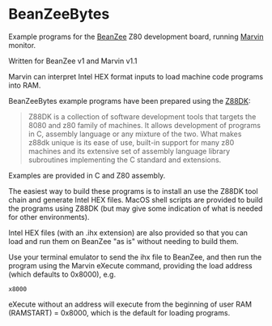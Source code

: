 # BeanZeeBytes
Example programs for the [BeanZee](https://github.com/PainfulDiodes/BeanZee) Z80 development board, running [Marvin](https://github.com/PainfulDiodes/marvin) monitor.

Written for BeanZee v1 and Marvin v1.1

Marvin can interpret Intel HEX format inputs to load machine code programs into RAM. 

BeanZeeBytes example programs have been prepared using the [Z88DK](https://github.com/z88dk/z88dk):

> Z88DK is a collection of software development tools that targets the 8080 and z80 family of machines. It allows development of programs in C, assembly language or any mixture of the two. What makes z88dk unique is its ease of use, built-in support for many z80 machines and its extensive set of assembly language library subroutines implementing the C standard and extensions.

Examples are provided in C and Z80 assembly.

The easiest way to build these programs is to install an use the Z88DK tool chain and generate Intel HEX files. MacOS shell scripts are provided to build the programs using Z88DK (but may give some indication of what is needed for other environments).

Intel HEX files (with an .ihx extension) are also provided so that you can load and run them on BeanZee "as is" without needing to build them.

Use your terminal emulator to send the ihx file to BeanZee, and then run the program using the Marvin eXecute command, providing the load address (which defaults to 0x8000), e.g. 

    x8000

eXecute without an address will execute from the beginning of user RAM (RAMSTART) = 0x8000, which is the default for loading programs.
